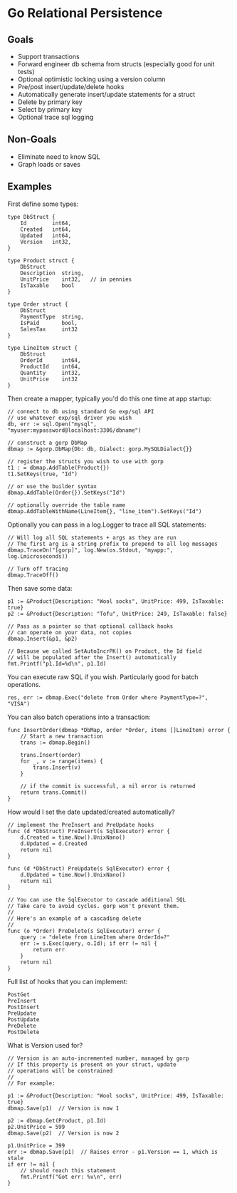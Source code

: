 # Go Relational Persistence #

## Goals ##

* Support transactions
* Forward engineer db schema from structs (especially good for unit tests)
* Optional optimistic locking using a version column
* Pre/post insert/update/delete hooks
* Automatically generate insert/update statements for a struct
* Delete by primary key
* Select by primary key
* Optional trace sql logging

## Non-Goals ##

* Eliminate need to know SQL
* Graph loads or saves

## Examples ##

First define some types:

    type DbStruct {
        Id        int64,
        Created   int64,
        Updated   int64,
        Version   int32,
    }
    
    type Product struct {
        DbStruct
        Description  string,
        UnitPrice    int32,   // in pennies
        IsTaxable    bool
    }
    
    type Order struct {
        DbStruct
        PaymentType  string,
        IsPaid       bool,
        SalesTax     int32
    }
    
    type LineItem struct {
        DbStruct
        OrderId      int64,
        ProductId    int64,
        Quantity     int32,
        UnitPrice    int32
    }

Then create a mapper, typically you'd do this one time at app startup:

    // connect to db using standard Go exp/sql API
    // use whatever exp/sql driver you wish
    db, err := sql.Open("mysql", "myuser:mypassword@localhost:3306/dbname")
    
    // construct a gorp DbMap
    dbmap := &gorp.DbMap{Db: db, Dialect: gorp.MySQLDialect{}}
    
    // register the structs you wish to use with gorp
    t1 : = dbmap.AddTable(Product{})
    t1.SetKeys(true, "Id")
    
    // or use the builder syntax
    dbmap.AddTable(Order{}).SetKeys("Id")
    
    // optionally override the table name
    dbmap.AddTableWithName(LineItem{}, "line_item").SetKeys("Id")

Optionally you can pass in a log.Logger to trace all SQL statements:

    // Will log all SQL statements + args as they are run
    // The first arg is a string prefix to prepend to all log messages
    dbmap.TraceOn("[gorp]", log.New(os.Stdout, "myapp:", log.Lmicroseconds)) 
    
    // Turn off tracing
    dbmap.TraceOff()

Then save some data:

    p1 := &Product{Description: "Wool socks", UnitPrice: 499, IsTaxable: true}
    p2 := &Product{Description: "Tofu", UnitPrice: 249, IsTaxable: false}
    
    // Pass as a pointer so that optional callback hooks
    // can operate on your data, not copies
    dbmap.Insert(&p1, &p2)
    
    // Because we called SetAutoIncrPK() on Product, the Id field
    // will be populated after the Insert() automatically
    fmt.Printf("p1.Id=%d\n", p1.Id)

You can execute raw SQL if you wish.  Particularly good for batch operations.

    res, err := dbmap.Exec("delete from Order where PaymentType=?", "VISA")

You can also batch operations into a transaction:

    func InsertOrder(dbmap *DbMap, order *Order, items []LineItem) error {
        // Start a new transaction
        trans := dbmap.Begin()

        trans.Insert(order)
        for _, v := range(items) {
            trans.Insert(v)
        }

        // if the commit is successful, a nil error is returned
        return trans.Commit()
    }
    
How would I set the date updated/created automatically?

    // implement the PreInsert and PreUpdate hooks
    func (d *DbStruct) PreInsert(s SqlExecutor) error {
        d.Created = time.Now().UnixNano()
        d.Updated = d.Created
        return nil
    }
    
    func (d *DbStruct) PreUpdate(s SqlExecutor) error {
        d.Updated = time.Now().UnixNano()
        return nil
    }
    
    // You can use the SqlExecutor to cascade additional SQL
    // Take care to avoid cycles. gorp won't prevent them.
    //
    // Here's an example of a cascading delete
    //
    func (o *Order) PreDelete(s SqlExecutor) error {
        query := "delete from LineItem where OrderId=?"
        err := s.Exec(query, o.Id); if err != nil {
            return err
        }
        return nil
    }
    
Full list of hooks that you can implement:

    PostGet
    PreInsert
    PostInsert
    PreUpdate
    PostUpdate
    PreDelete
    PostDelete
    
What is Version used for?

    // Version is an auto-incremented number, managed by gorp
    // If this property is present on your struct, update
    // operations will be constrained
    //
    // For example:
    
    p1 := &Product{Description: "Wool socks", UnitPrice: 499, IsTaxable: true}
    dbmap.Save(p1)  // Version is now 1
    
    p2 := dbmap.Get(Product, p1.Id)
    p2.UnitPrice = 599
    dbmap.Save(p2)  // Version is now 2
    
    p1.UnitPrice = 399
    err := dbmap.Save(p1)  // Raises error - p1.Version == 1, which is stale
    if err != nil {
        // should reach this statement
        fmt.Printf("Got err: %v\n", err)
    }
    
